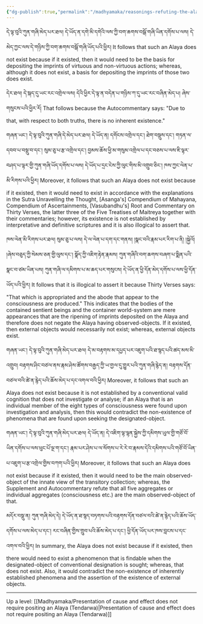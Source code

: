 ```yaml
---
{"dg-publish":true,"permalink":"/madhyamaka/reasonings-refuting-the-alaya-tendarwa/"}
---
```


དེ་ལྟ་བུའི་ཀུན་གཞི་མེད་པར་ཐལ། དེ་ཡོད་ན་དགེ་མི་དགེའི་ལས་ཀྱི་བག་ཆགས་བསྒོ་གཞི་ཡིན་དགོས་པ་ལས། 
དེ་མེད་ཀྱང་ལས་དེ་གཉིས་ཀྱི་བག་ཆགས་བསྒོ་གཞི་ཡོད་པའི་ཕྱིར། 
It follows that such an Alaya does not exist because if it existed, then it would need to be the basis for depositing the imprints of virtuous and non-virtuous actions; whereas, although it does not exist, a basis for depositing the imprints of those two does exist.

དེར་ཐལ། དེ་སྐད་དུ་ཡང་རང་འགྲེལ་ལས། དེའི་ཕྱིར་དེ་ལྟ་ན་བདེན་པ་གཉིས་ཀ་དུ་ཡང་རང་བཞིན་མེད་པ། ཞེས་གསུངས་པའི་ཕྱིར་རོ།
That follows because the Autocommentary says: "Due to that, with respect to both truths, there is no inherent existence."

གཞན་ཡང༌། དེ་ལྟ་བུའི་ཀུན་གཞི་དེ་མེད་པར་ཐལ། དེ་ཡོད་ན། དགོངས་འགྲེལ་དང༌། ཐེག་བསྡུས་དང༌། གཏན་ལ་དབབ་པ་བསྡུ་བ་དང༌།
སུམ་ཅུ་པ་རྩ་འགྲེལ་དང༌། བྱམས་ཆོས་ཕྱི་མ་གསུམ་འགྲེལ་པ་དང་བཅས་པ་ལས་ཇི་ལྟར་བཤད་པ་ལྟར་གྱི་ཀུན་གཞི་ཡོད་དགོས་པ་ལས། 
དེ་ཡོད་པ་དྲང་ངེས་ཀྱི་ལུང་གིས་མི་འགྲུབ་ཅིང༌། ཁས་ཀྱང་ལེན་པ་མི་རིགས་པའི་ཕྱིར།
Moreover, it follows that such an Alaya does not exist because if it existed, then it would need to exist in accordance with the explanations in the Sutra Unravelling the Thought, [Asanga's] Compendium of Mahayana, Compendium of Ascertainments, [Vasubandhu's] Root and Commentary on Thirty Verses, the latter three of the Five Treatises of Maitreya together with their commentaries; however, its existence is not established by interpretative and definitive scriptures and it is also illogical to assert that.

ཁས་ལེན་མི་རིགས་པར་ཐལ། སུམ་ཅུ་པ་ལས། དེ་ལ་ལེན་པ་དག་དང་གནས། །སྣང་བའི་རྣམ་པར་རིག་པ་ནི། །སྐྱེའོ། །ཞེས་བཅུད་ཀྱི་སེམས་ཅན་གྱི་ལུས་དང༌། 
སྣོད་ཀྱི་འཇིག་རྟེན་རྣམས། ཀུན་གཞིའི་བག་ཆགས་བཞག་པ་སྨིན་པའི་སྣང་བ་ཙམ་ཡིན་པས། ཀུན་གཞི་ལ་དམིགས་པ་མ་ཆད་པར་གསུངས། 
དེ་ཡོད་ན་ཕྱི་དོན་མེད་དགོས་པ་ལས་ཕྱི་དོན་ཡོད་པའི་ཕྱིར།
It follows that it is illogical to assert it because Thirty Verses says: "That which is appropriated and the abode that appear to the consciousness are produced." This indicates that the bodies of the contained sentient beings and the container world-system are mere appearances that are the ripening of imprints deposited on the Alaya and therefore does not negate the Alaya having observed-objects. If it existed, then external objects would necessarily not exist; whereas, external objects exist.

གཞན་ཡང༌། དེ་ལྟ་བུའི་ཀུན་གཞི་མེད་པར་ཐལ། དེ་མ་བརྟགས་མ་དཔྱད་པར་འཇུག་པའི་ཐ་སྙད་པའི་ཚད་མས་མི་འགྲུབ། 
བརྟགས་ཤིང་བཙལ་ནས་རྣམ་ཤེས་ཚོགས་བརྒྱད་ཀྱི་ཡ་གྱལ་དུ་གྱུར་པའི་ཀུན་གཞི་རྙེད་ན། བརྟགས་དོན་བཙལ་བའི་ཚེ་ན་རྙེད་པའི་ཆོས་མེད་པ་དང་འགལ་བའི་ཕྱིར། 
Moreover, it follows that such an Alaya does not exist because it is not established by a conventional valid cognition that does not investigate or analyse; if an Alaya that is an individual member of the eight types of consciousness were found upon investigation and analysis, then this would contradict the non-existence of phenomena that are found upon seeking the designated-object.

གཞན་ཡང༌། དེ་ལྟ་བུའི་ཀུན་གཞི་མེད་པར་ཐལ། དེ་ཡོད་ན། དེ་འཇིག་ལྟ་ལྷན་སྐྱེས་ཀྱི་དམིགས་ཡུལ་གྱི་གཙོ་བོ་ཡིན་དགོས་པ་ལས་ཕུང་པོ་ལྔ་ག་དང༌། 
རྣམ་པར་ཤེས་པ་ལ་སོགས་པ་རེ་རེ་བ་རྣམས་དེའི་དམིགས་པའི་གཙོ་བོ་ཡིན་པ་འཇུག་པ་རྩ་འགྲེལ་གྱིས་བཀག་པའི་ཕྱིར།
Moreover, it follows that such an Alaya does not exist because if it existed, then it would need to be the main observed-object of the innate view of the transitory collection; whereas, the Supplement and Autocommentary refute that all five aggregates or individual aggregates (consciousness etc.) are the main observed-object of that.

མདོར་བསྡུ་ན། ཀུན་གཞི་མེད་དེ། དེ་ཡོད་ན་ཐ་སྙད་བཏགས་པའི་བརྟགས་དོན་བཙལ་བའི་ཚེ་ན་རྙེད་པའི་ཆོས་ཡོད་དགོས་པ་ལས་མེད་པ་དང༌། 
རང་བཞིན་གྱིས་གྲུབ་པའི་ཆོས་མེད་པ་དང༌། ཕྱི་དོན་ཡོད་པར་ཁས་བླངས་པ་དང་འགལ་བའི་ཕྱིར།
In summary, the Alaya does not exist because if it existed, then there would need to exist a phenomenon that is findable when the designated-object of conventional designation is sought; whereas, that does not exist. Also, it would contradict the non-existence of inherently established phenomena and the assertion of the existence of external objects.


---
Up a level: [[Madhyamaka/Presentation of cause and effect does not require positing an Alaya (Tendarwa)\|Presentation of cause and effect does not require positing an Alaya (Tendarwa)]]